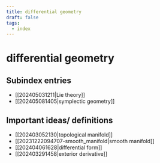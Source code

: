 ```yaml
---
title: differential geometry
draft: false
tags:
  - index
---
```

# differential geometry
## Subindex entries
- [[202405031211|Lie theory]]
- [[202405081405|symplectic geometry]]

## Important ideas/ definitions
-  [[202403052130|topological manifold]]
- [[20231222094707-smooth_manifold|smooth manifold]]
- [[202404061628|differential form]]
- [[202403291458|exterior derivative]]